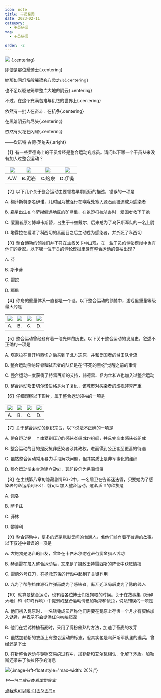 ```yaml
---
icon: note
title: 干员秘闻
date: 2023-02-11
category:
  - 干员秘闻
tag:
  - 干员秘闻

order: -2
---
```


![](./res/ope_sec/topic.webp) {.centering}

即便是那位耀骑士{.centering}

她那如同灯塔般璀璨的心灵之火{.centering}

也不足以驱散笼罩整片大地的阴云{.centering}

不过，在这个充满苦难与仇恨的世界上{.centering}

依然有一批人在奋斗，在抗争{.centering}

在黑暗阴云的尽头{.centering}

依然有火花在闪耀{.centering}

——坎诺特·古德·英纳夫{.aright}

<!-- more -->

【1】有一些罗德岛上的干员曾经是整合运动的成员。请问以下哪一个干员从来没有加入过整合运动？

| ![](./res/ope_sec/q1_1.webp) | ![](./res/ope_sec/q1_2.webp) | ![](./res/ope_sec/q1_3.webp) | ![](./res/ope_sec/q1_4.webp) |
| :---: | :---: | :---: | :---: |
| A.W | B.泥岩 | C.熔泉 | D.伊桑 |

【2】以下几个关于整合运动主要领袖早期经历的描述，错误的一项是

A. 梅菲斯特原名伊诺，儿时因为被强行在喉咙处塞入源石而被迫成为感染者

B. 霜星出生在乌萨斯偏远地区的矿场里，在她即将被杀害时，爱国者救下了她

C. 爱国者原名博卓卡斯替，出生于卡兹戴尔，后来成为了乌萨斯军队的一名上尉

D. 塔露拉在看清了科西切的真面目之后主动成为感染者，并杀死了科西切

【3】整合运动的领袖们并不只在主线关卡中出现，在一些干员的悖论模拟中也有他们的身影。以下哪一位干员的悖论模拟里没有整合运动的领袖出现？

A. 芬

B. 斯卡蒂

C. 雷蛇

D. 狮蝎

【4】你舟的重量体系一直都是一个谜。以下整合运动的领袖中，游戏里重量等级最大的是

| ![](./res/ope_sec/q4_1.webp) | ![](./res/ope_sec/q4_2.webp) | ![](./res/ope_sec/q4_3.webp) | ![](./res/ope_sec/q4_4.webp) |
| :---: | :---: | :---: | :---: |
| A. | B. | C. | D. |

【5】整合运动曾经也有着一段光辉的历史。以下关于整合运动的发展史，叙述不正确的一项是

A. 塔露拉在离开科西切之后来到了北方冻原，并和爱国者的游击队合流

B. 整合运动吸纳碎骨和弑君者的队伍是在“不死的黑蛇”觉醒之前的事情

C. 整合运动一度获得了特雷西斯的支持，赫德雷、伊内丝和W也加入过整合运动

D. 整合运动攻击切尔诺伯格是为了复仇，该城市对感染者的歧视非常严重

【6】仔细观察以下图片，属于整合运动领袖的一项是

| ![](./res/ope_sec/q6_1.webp) | ![](./res/ope_sec/q6_2.webp) | ![](./res/ope_sec/q6_3.webp) | ![](./res/ope_sec/q6_4.webp) |
| :---: | :---: | :---: | :---: |
| A. | B. | C. | D. |

【7】关于整合运动的组织宗旨，以下说法不正确的一项是

A. 整合运动是一个由受到压迫的感染者组成的组织，并且完全由感染者组成

B. 整合运动的目的是反抗非感染者及其政权，进而得到公正甚至更高的待遇

C. 虽然整合运动常用暴力手段解决问题，但其实质上是非军事化的组织

D. 整合运动尚未宣称建立政府，现阶段仍为民间组织

【8】在主线第八章的隐藏剧情EG-2中，一名盾卫在告诉迷迭香，只要她为了感染者的命运感到不公，就可以加入整合运动。这名盾卫的种族是

A. 佩洛

B. 萨卡兹

C. 菲林

D. 黎博利

【9】整合运动中，更多的还是默默无闻的普通人，但他们却有着不普通的故事。以下叙述中错误的一项是

A. 大鲍勃是泥岩的旧友，曾经在卡西米尔附近进行赏金猎人活动

B. 赫德雷在加入整合运动后，又来到了摄政王特雷西斯的阵营中获取情报

C. 雷德外号红刀，在拯救苏茜的行动中起到了关键作用

D. 九为了帮陈挡住源石炸弹而成为了感染者，离开近卫局后成为了陈的线人

【10】就算是整合运动，也有给各位博士们发狗粮的时候。关于在故事集《粉碎大地》和《叮咚作响》中提到的整合运动情侣加勒斯和依拉，说法错误的一项是

A. 他们初入荒原时，一名锈锤成员声称他们需要在荒原上存活一个月才有资格加入锈锤，并表示不会提供任何初始资源

B. 他们在尝试种植苔麦时，采用了骨粉催熟的方法，加速了苔麦的发芽

C. 虽然加勒斯的衣服上有整合运动的标志，但其实他是乌萨斯军队里的逃兵，曾经还是下士

D. 在新整合运动与锈锤交易的过程中，加勒斯和艾尔瓦相认，化解了矛盾。加勒斯还带来了依拉怀孕的消息

![](./res/ope_sec/answer.webp){.image-left-float style="max-width: 20%;"}

*扫一扫二维码查看本期答案*

[点我也可以哟ヾ(≧▽≦*)o](https://www.wjx.cn/vm/wNvI66o.aspx)<eod />

<FakeAds />